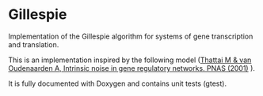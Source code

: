 # Gillespie
Implementation of the Gillespie algorithm for systems of gene transcription and translation.

This is an implementation inspired by the following model
([Thattai M & van Oudenaarden A, Intrinsic noise in gene regulatory networks. PNAS (2001)](https://pubmed.ncbi.nlm.nih.gov/11438714/) ).

It is fully documented with Doxygen and contains unit tests (gtest).
